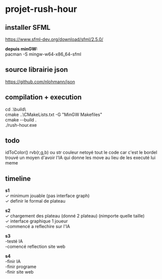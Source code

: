 # projet-rush-hour


## installer SFML
https://www.sfml-dev.org/download/sfml/2.5.0/  

**depuis minGW:**  
pacman -S mingw-w64-x86_64-sfml

## source librairie json  
https://github.com/nlohmann/json


## compilation + execution  
cd .\build\  
cmake ..\CMakeLists.txt -G "MinGW Makefiles"  
cmake --build .  
./rush-hour.exe  

## todo
idToColor()    rvb(r,g,b)  ou  str couleur
netoyé tout le code car c'est le bordel
trouvé un moyen d'avoir l'IA qui donne les move au lieu de les executé lui meme

## timeline

**s1**  
✓ minimum jouable (pas interface graph)  
✓ definir le formal de plateau  

**s2**  
✓ chargement des plateau  (donné 2 plateau) (nimporte quelle taille)  
✓ interface graphique 1 joueur  
-commencé a reflechire sur l'IA  

**s3**  
-testé IA  
-comencé reflection site web  

**s4**  
-finir IA  
-finir programe  
-finir site web  

